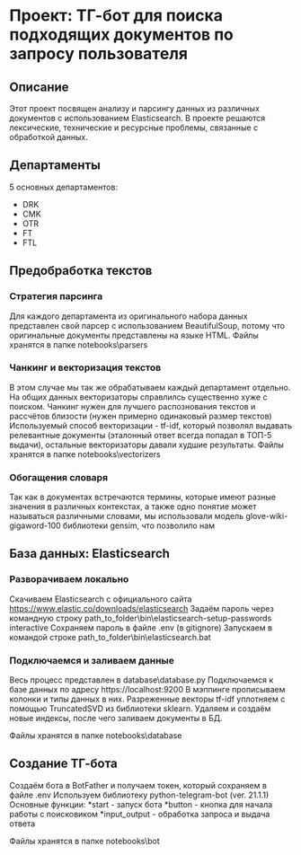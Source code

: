 # Проект: ТГ-бот для поиска подходящих документов по запросу пользователя

## Описание

Этот проект посвящен анализу и парсингу данных из различных документов с использованием Elasticsearch. В проекте решаются лексические, технические и ресурсные проблемы, связанные с обработкой данных.

## Департаменты

5 основных департаментов:
- DRK
- CMK
- OTR
- FT
- FTL 

## Предобработка текстов

### Стратегия парсинга

Для каждого департамента из оригинального набора данных представлен свой парсер c использованием BeautifulSoup, потому что оригинальные документы представлены на языке HTML.
Файлы хранятся в папке notebooks\parsers

### Чанкинг и векторизация текстов

В этом случае мы так же обрабатываем каждый департамент отдельно. На общих данных векторизаторы справлилсь существенно хуже с поиском.
Чанкинг нужен для лучшего распознования текстов и рассчётов близости (нужен примерно одинаковый размер текстов)
Используемый способ векторизации - tf-idf, который позволял выдавать релевантные документы (эталонный ответ всегда попадал в ТОП-5 выдачи), остальные векторизаторы давали худшие результаты.
Файлы хранятся в папке notebooks\vectorizers

### Обогащения словаря 

Так как в документах встречаются термины, которые имеют разные значения в различных контекстах, а также одно понятие может называться различными словами, мы использовали модель glove-wiki-gigaword-100 библиотеки gensim, что позволило нам 

## База данных: Elasticsearch

### Разворачиваем локально

Скачиваем Elasticsearch с официального сайта https://www.elastic.co/downloads/elasticsearch
Задаём пароль через командную строку path_to_folder\bin\elasticsearch-setup-passwords interactive
Сохраняем пароль в файле .env (в gitignore)
Запускаем в командой строке path_to_folder\bin\elasticsearch.bat

### Подключаемся и заливаем данные

Весь процесс представлен в database\database.py
Подключаемся к базе данных по адресу https://localhost:9200
В мэппинге прописываем колонки и типы данных в них. Разреженные векторы tf-idf уплотняем с помощью TruncatedSVD из библиотеки sklearn.
Удаляем и создаём новые индексы, после чего заливаем документы в БД.

Файлы хранятся в папке notebooks\database

## Создание ТГ-бота

Создаём бота в BotFather и получаем токен, который сохраняем в файле .env
Используем библиотеку python-telegram-bot (ver. 21.1.1)
Основные функции:
*start - запуск бота
*button - кнопка для начала работы с поисковиком
*input_output - обработка запроса и выдача ответа

Файлы хранятся в папке notebooks\bot


